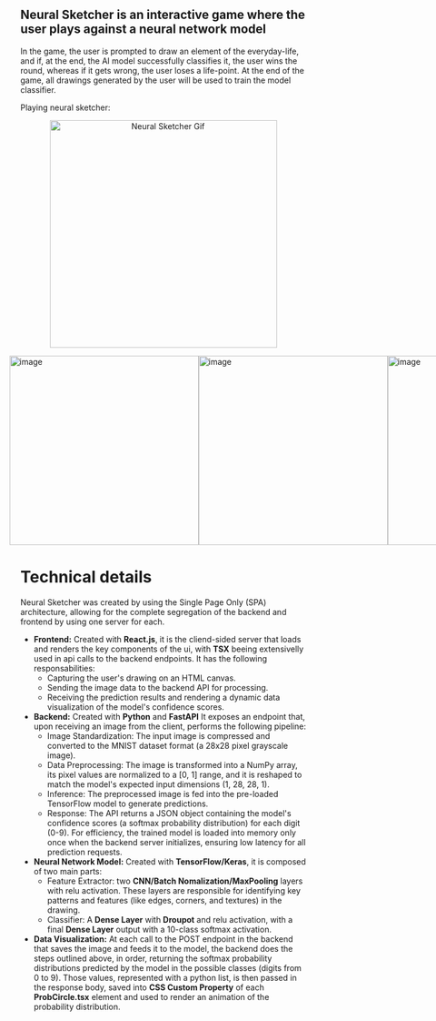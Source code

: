 ## Neural Sketcher is an interactive game where the user plays against a neural network model

In the game, the user is prompted to draw an element of the everyday-life, and if, at the end, the AI model successfully classifies it, the user wins the round, whereas if it gets wrong, the user loses a life-point. At the end of the game, all drawings generated by the user will be used to train the model classifier.

Playing neural sketcher:
<p align="center">
  <img width="400" src="https://github.com/user-attachments/assets/d0119f05-3cfe-4d61-82d1-fa87fab6ad4a" alt="Neural Sketcher Gif" />
</p>

<div style="width: 100vw; display: flex; justify-content: center; flex-direction: row; align-items: center;">
  <img width="333" alt="image" src="https://github.com/user-attachments/assets/776dd26d-902e-4818-b475-9705431a7a04" />
  <img width="333" alt="image" src="https://github.com/user-attachments/assets/05ed92cd-bc36-44c8-8034-b68fb7bd1e59" />
  <img width="333" alt="image" src="https://github.com/user-attachments/assets/15d88d26-f1f1-4d7b-b32c-51c04e39d9dd" />
</div>



# Technical details
Neural Sketcher was created by using the Single Page Only (SPA) architecture, allowing for the complete segregation of the backend and frontend by using one server for each.
* **Frontend:** Created with **React.js**, it is the cliend-sided server that loads and renders the key components of the ui, with **TSX** beeing extensivelly used in api calls to the backend endpoints. It has the following responsabilities:
  * Capturing the user's drawing on an HTML canvas.
  * Sending the image data to the backend API for processing.
  * Receiving the prediction results and rendering a dynamic data visualization of the model's confidence scores.
* **Backend:** Created with **Python** and **FastAPI** It exposes an endpoint that, upon receiving an image from the client, performs the following pipeline:
  * Image Standardization: The input image is compressed and converted to the MNIST dataset format (a 28x28 pixel grayscale image).
  * Data Preprocessing: The image is transformed into a NumPy array, its pixel values are normalized to a [0, 1] range, and it is reshaped to match the model's expected input dimensions (1, 28, 28, 1).
  * Inference: The preprocessed image is fed into the pre-loaded TensorFlow model to generate predictions.
  * Response: The API returns a JSON object containing the model's confidence scores (a softmax probability distribution) for each digit (0-9).
For efficiency, the trained model is loaded into memory only once when the backend server initializes, ensuring low latency for all prediction requests.
* **Neural Network Model:** Created with **TensorFlow/Keras**, it is composed of two main parts:
  * Feature Extractor: two **CNN/Batch Nomalization/MaxPooling** layers with relu activation. These layers are responsible for identifying key patterns and features (like edges, corners, and textures) in the drawing.
  * Classifier: A **Dense Layer** with **Droupot** and relu activation, with a final **Dense Layer** output with a 10-class softmax activation.
* **Data Visualization:** At each call to the POST endpoint in the backend that saves the image and feeds it to the model, the backend does the steps outlined above, in order, returning the softmax probability distributions predicted by the model in the possible classes (digits from 0 to 9). Those values, represented with a python list, is then passed in the response body, saved into **CSS Custom Property** of each **ProbCircle.tsx** element and used to render an animation of the probability distribution.
